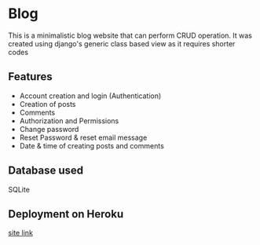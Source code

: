 # Blog
This is a minimalistic blog website that can perform CRUD operation. It was created using django's generic class based view as it requires shorter codes

## Features
- Account creation and login (Authentication)
- Creation of posts
- Comments
- Authorization and Permissions
- Change password
- Reset Password & reset email message
- Date & time of creating posts and comments 

## Database used
SQLite

## Deployment on **Heroku**
[site link](http://fbvmyblog.herokuapp.com)

